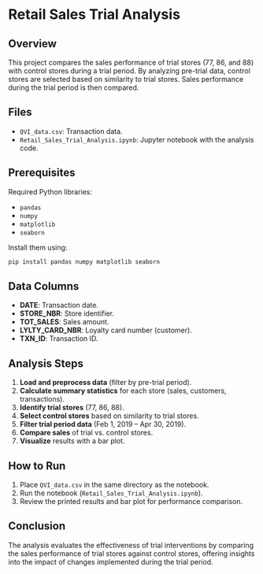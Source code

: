 

# Retail Sales Trial Analysis

## Overview
This project compares the sales performance of trial stores (77, 86, and 88) with control stores during a trial period. By analyzing pre-trial data, control stores are selected based on similarity to trial stores. Sales performance during the trial period is then compared.

## Files
- `QVI_data.csv`: Transaction data.
- `Retail_Sales_Trial_Analysis.ipynb`: Jupyter notebook with the analysis code.

## Prerequisites
Required Python libraries:
- `pandas`
- `numpy`
- `matplotlib`
- `seaborn`

Install them using:
```bash
pip install pandas numpy matplotlib seaborn
```

## Data Columns
- **DATE**: Transaction date.
- **STORE_NBR**: Store identifier.
- **TOT_SALES**: Sales amount.
- **LYLTY_CARD_NBR**: Loyalty card number (customer).
- **TXN_ID**: Transaction ID.

## Analysis Steps
1. **Load and preprocess data** (filter by pre-trial period).
2. **Calculate summary statistics** for each store (sales, customers, transactions).
3. **Identify trial stores** (77, 86, 88).
4. **Select control stores** based on similarity to trial stores.
5. **Filter trial period data** (Feb 1, 2019 – Apr 30, 2019).
6. **Compare sales** of trial vs. control stores.
7. **Visualize** results with a bar plot.

## How to Run
1. Place `QVI_data.csv` in the same directory as the notebook.
2. Run the notebook (`Retail_Sales_Trial_Analysis.ipynb`).
3. Review the printed results and bar plot for performance comparison.

## Conclusion
The analysis evaluates the effectiveness of trial interventions by comparing the sales performance of trial stores against control stores, offering insights into the impact of changes implemented during the trial period.
